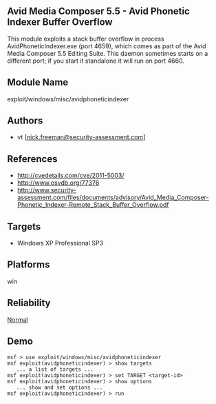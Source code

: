 ## Avid Media Composer 5.5 - Avid Phonetic Indexer Buffer Overflow

This module exploits a stack buffer overflow in process 
AvidPhoneticIndexer.exe (port 4659), which comes as part of 
the Avid Media Composer 5.5 Editing Suite. This daemon 
sometimes starts on a different port; if you start it 
standalone it will run on port 4660.


## Module Name
exploit/windows/misc/avidphoneticindexer

## Authors
* vt [nick.freeman@security-assessment.com]


## References
* http://cvedetails.com/cve/2011-5003/
* http://www.osvdb.org/77376
* http://www.security-assessment.com/files/documents/advisory/Avid_Media_Composer-Phonetic_Indexer-Remote_Stack_Buffer_Overflow.pdf



## Targets
* Windows XP Professional SP3


## Platforms
win

## Reliability
[Normal](https://github.com/rapid7/metasploit-framework/wiki/Exploit-Ranking)

## Demo

```
msf > use exploit/windows/misc/avidphoneticindexer
msf exploit(avidphoneticindexer) > show targets
   ... a list of targets ...
msf exploit(avidphoneticindexer) > set TARGET <target-id>
msf exploit(avidphoneticindexer) > show options
   ... show and set options ...
msf exploit(avidphoneticindexer) > run
```
    
    